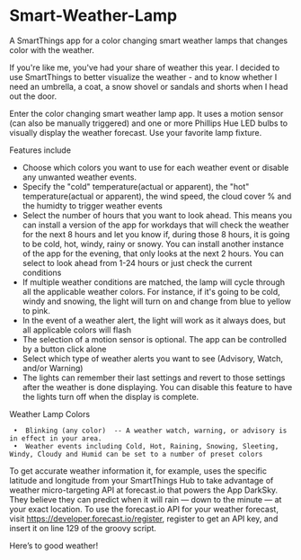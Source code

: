 # Smart-Weather-Lamp
A SmartThings app for a color changing smart weather lamps that changes color with the weather. 

If you're like me, you've had your share of weather this year.  I decided to use SmartThings to better visualize the weather - and to know whether I need an umbrella, a coat, a snow shovel or sandals and shorts when I head out the door. 

Enter the color changing smart weather lamp app.  It uses a motion sensor (can also be manually triggered) and one or more Phillips Hue LED bulbs to visually display the weather forecast. Use your favorite lamp fixture.

Features include
 - Choose which colors you want to use for each weather event or disable any unwanted weather events.
 - Specify the "cold" temperature(actual or apparent), the "hot" temperature(actual or apparent), the wind speed, the cloud cover % and the humidty to trigger weather events
 - Select the number of hours that you want to look ahead. This means you can install a version of the app for workdays that will check the weather for the next 8 hours and let you know if, during those 8 hours, it is going to be cold, hot, windy, rainy or snowy. You can install another instance of the app for the evening, that only looks at the next 2 hours. You can select to look ahead from 1-24 hours or just check the current conditions
 - If multiple weather conditions are matched, the lamp will cycle through all the applicable weather colors. For instance, if it's going to be cold, windy and snowing, the light will turn on and change from blue to yellow to pink.
 - In the event of a weather alert, the light will work as it always does, but all applicable colors will flash
 - The selection of a motion sensor is optional. The app can be controlled by a button click alone
 - Select which type of weather alerts you want to see (Advisory, Watch, and/or Warning)
 - The lights can remember their last settings and revert to those settings after the weather is done displaying. You can disable this feature to have the lights turn off when the display is complete.

Weather Lamp Colors

     •	Blinking (any color)  -- A weather watch, warning, or advisory is in effect in your area.  
     •	Weather events including Cold, Hot, Raining, Snowing, Sleeting, Windy, Cloudy and Humid can be set to a number of preset colors
     
   
To get accurate weather information it, for example, uses the specific latitude and longitude from your SmartThings Hub to take advantage of weather micro-targeting API at forecast.io that powers the App DarkSky.  They believe they can predict when it will rain — down to the minute — at your exact location.  To use the forecast.io API for your weather forecast, visit https://developer.forecast.io/register, register to get an API key, and insert it on line 129 of the groovy script.


Here’s to good weather!


